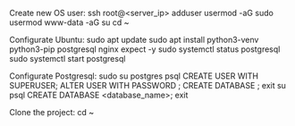 Create new OS user:
ssh root@<server_ip>
adduser <username>
usermod <username> -aG sudo
usermod www-data -aG <username>
su <username>
cd ~

Configurate Ubuntu:
sudo apt update
sudo apt install python3-venv python3-pip postgresql nginx expect -y
sudo systemctl status postgresql
sudo systemctl start postgresql

Configurate Postgresql:
sudo su postgres
psql
CREATE USER <username> WITH SUPERUSER;
ALTER USER <username> WITH PASSWORD <password>;
CREATE DATABASE <username>;
exit
su <username>
psql
CREATE DATABASE <database_name>;
exit

Clone the project:
cd ~
